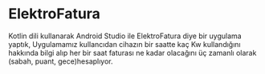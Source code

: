 # ElektroFatura
Kotlin dili kullanarak Android Studio ile ElektroFatura diye bir uygulama yaptık,
Uygulamamız kullancıdan cihazın bir saatte kaç Kw kullandığını hakkında bilgi alıp 
her bir saat faturası ne kadar olacağını üç zamanlı olarak (sabah, puant, gece)hesaplıyor.
